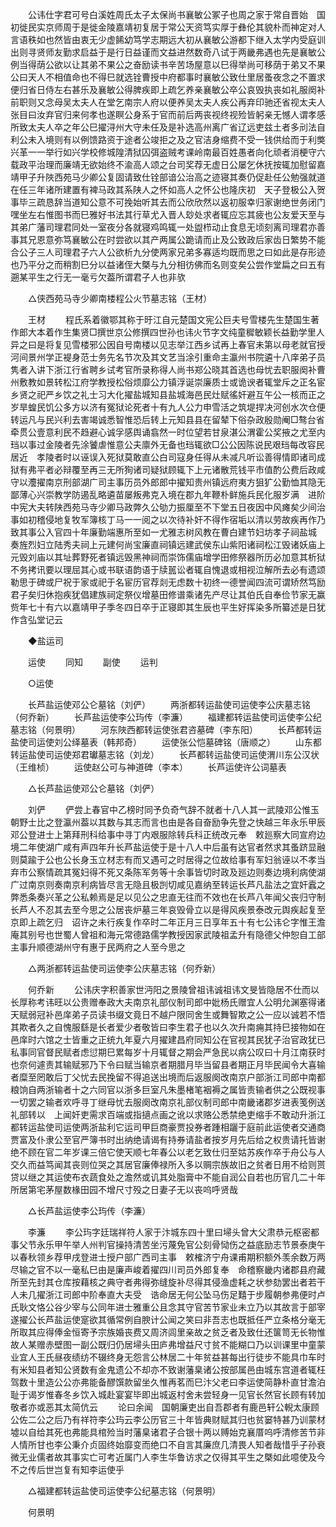 <!-- { "loadSidebar": true } -->
　　公讳仕字君可号白溪姓周氏太子太保尚书襄敏公冢子也周之家于常自晋始　国初徙民实京师周于是徙金陵嘉靖初复居于常公天资笃实厚于彝伦其貌朴而神定对人言语秩如也然皆由衷无少虚餙幼笃学志期远大初从襄敏公游都下继入太学内受庭训出则寻贤师友勤求启益于是行日益谨而文益进然数奇八试于两畿弗遇也先是襄敏公例当得荫公欲以让其弟不果公之奋励读书辛苦场屋意以巳得举尚可移荫于弟又不果公曰天人不相值命也不得巳就选铨曹授中府都事时襄敏公致仕里居蚤夜念之不置求便归省日侍左右甚乐及襄敏公得脾疾即上疏乞养亲襄敏公卒公哀毁执丧如礼服阕补前职则又念母吴太夫人在堂乞南宗人府以便养吴太夫人疾公再弃印驰还省视太夫人张目曰汝弃官归来何孝也遂瞑公身系于官而前后两丧视终视殓皆躬亲无憾人谓孝感所致太夫人卒之年公巳擢浔州大守未任及是补选高州离广省辽远吏兹土者多刓法自利公未入境则有以例馈路资于途者公竣拒之及之官洁身缩费不受一钱供给而于利獘兴革一一举行如兴学校修城隍清狱囚弭盗贼考课岭南最百姓愚者向化顽者消梗守六载政平治理而廉靖无欲始终不渝高人颂之台司奖荐无虚日公屡乞休抚按辄加慰留嘉靖甲子升陜西苑马少卿公复固请致仕铨部谙公治高之迹寝其奏仍促赴任公勉强就道在任三年诸所建置有裨马政其系陕人之怀如高人之怀公也隆庆初　天子登极公入贺事毕三疏恳辞当道知公意不可挽始听其去而公欣欣然以返初服幸归家谢绝世务闭门嘿坐左右惟图书而巳雅好书法其行草尤入晋人玅处求者辄应忘其疲也公友爱天至与其弟广藩司理君同处一室夜分各就寝鸡鸣辄一处盥栉动止食息无顷刻离司理君亦善事其兄恩意弥笃襄敏公在时尝欲以其产两属公跪请而止及公致政后家齿日繁势不能合公子三人司理君子六人公欲析九分使两家兄弟多寡适均既而思之曰如此是存形迹也乃平分之而稍割巳分以益诸侄大槩与九分相彷佛而名则变矣公尝作堂扁之曰五有遡某平生之行无一毫亏欠葢所谓君子人也非欤 

　　△侠西苑马寺少卿南楼程公火节墓志铭（王材） 

　　王材 
　　程氏系着徽鄂其称于旴江自元楚国文宪公巨夫号雪楼先生楚国生著作郎大本着作生集贤□撰世京公修撰四世孙也讳火节字文纯童穉敏颖长益勤学里人异之曰是将复见雪楼邪公因自号南楼以见志举江西乡试再上春官未第以母老就官授河间景州学正褆身范士务先名节次及其文艺当涂引重命主瀛州书院遴十八庠弟子员隽者入讲下浙江行省聘乡试考官所录称得人尚书郑公晓其首选也母忧去职服阕补曹州敷教如景转松江府学教授松俗烦靡公力镇浮诞崇廉质士或诡谀者辄堂斥之正名宦乡贤之祀严乡饮之礼士习大化擢盐城知县盐城海邑民灶赋徭奸避互午公一核而正之岁旱蝗民饥公多方以济有冤狱论死者十有九人公力申雪活之筑堤捍决河创水次仓便转运凡与民兴利去害竭诚悉智惟恐后转上元知县县在留辇下俗杂政殷勋阉□骜台省牵贯公壹意利民不趋避心诚孚感舆诵翕然一时位望若甘泉湛公渭霍公奖掖之尤至内珰以事过金陵者先涂饕虐惟意公夫廪外无备也珰辄欲□公公因陈说民艰珰每改容民居近　孝陵者时以诬误入死狱莫敢直公白司寇身任得从未减凡听讼善得情即诸司成狱有弗平者必辩覆至再三无所狥诸司疑狱顾辄下上元诸散荒钱平市值酌公费后政咸守以灋擢南京刑部湖广司主事历员外郎郎中擢知贵州镇远府夷方狙犷公勤恤其隐无鄙薄心兴崇教学防遏乱略遴苗屡叛弗克入境在郡九年鞭朴鲜施兵民化服岁满　进阶中宪大夫转陕西苑马寺少卿马政弊久公劬力振厘至不下堂五日夜因中风瘫矣少间治事如初稽侵地复牧军簿核丁马一一阅之以次待补奸不得作宿垢以清以劳故疾再作乃致其事公入官四十年廉勤端惠所至如一尤雅志树风教在曹白建节妇坊孝子祠盐城　奏旌烈妇立陆秀夫祠上元建何尚宝廉直祠镇远建武侯东山紫阳诸祠松江毁诸妖庙上元毁刘庙以其址葬野死者镇远毁黑神祠而崇饰儒庙增学田修祭器所历必加意其析狱不务拷讯要以理屈其心或书联语韵语于牍嚚讼者辄自愧退或相视泣解所去必有遗颂勒思于碑或尸祝于家或祀于名宦历官荐剡无虑数十初终一德誉闻四流可谓矫然笃励君子矣归休抱疾犹倡建族祠定祭仪增墓田修谱乘诸先产尽让其伯氏自奉俭节家无赢赀年七十有六以嘉靖甲子季冬四日卒于正寝即其生辰也平生好挥染多所纂述是日犹作含弘堂记云 

　　◆盐运司 

　　运使 
　　同知 
　　副使 
　　运判 

　　○运使 

　　长芦盐运使邓公仑墓铭（刘俨） 
　　两浙都转运盐使司运使李公庆墓志铭（何乔新） 
　　长芦盐运使李公玙传（李濂） 
　　福建都转运盐使司运使李公纪墓志铭（何景明） 
　　河东陜西都转运使张君咨墓碑（李东阳） 
　　长芦都转运盐使司运使刘公绎墓表（韩邦奇） 
　　运使张公恺墓碑铭（唐顺之） 
　　山东都转运盐使司运使郑君瓛墓志铭（刘龙） 
　　长芦都转运盐使司运使渭川东公汉状（王维桢） 
　　运使赵公可与神道碑（李本） 
　　长芦运使许公词墓表 

　　△长芦盐运使邓公仑墓铭（刘俨） 

　　刘俨 
　　俨尝上春官中乙榜时同予负奇气辞不就者十八人其一武陵邓公惟玉　朝野士比之登瀛州葢以其数与其志而言也由是各自奋励争先登之快越三年永乐甲辰邓公登进士上第拜刑科给事中寻丁内艰服除转兵科正统改元奉　敕廵察大同宣府边境二年使湖广咸有声四年升长芦盐运使于是十八人中后虽有达官者然求其蚤跻显融则莫踰于公也公长身玉立材志有而又遇可之时居得之位故给事有军妇翁诬以不孝当弃市公察情疏其冤妇得不死又条陈军务等十余事皆切时政及廵边则奏边境利病使湖广过南京则奏南京利病皆尽言无隐且极剀切咸见嘉纳至转运长芦凡盐法之宜奸蠧之弊悉条奏兴革之公私赖焉是足以见公之忠直无往而不效也在长芦八年闻父丧归守制长芦人不忍其去至今思之公居丧炉墓三年哀毁骨立以是得风疾景泰改元舆疾起复至　京即上疏乞归　诏许之未行疾复作卒时二年正月三日享年五十有七公讳仑字惟王澹庵其别号也世蜀人曾祖和海元常德路儒学教授因家武陵祖孟升有隐德父仲恕自工部主事升顺德湖州守有惠于民两府之人至今思之 

　　△两浙都转运盐使司运使李公庆墓志铭（何乔新） 

　　何乔新 
　　公讳庆字积善家世沔阳之景陵曾祖讳诚祖讳文旻皆隐居不仕而以长厚称考讳旺以公贵赠奉政大夫南京礼部仪制司郎中妣杨氏赠宜人公明允渊塞得诸天赋弱冠补邑庠弟子员读书缀文竟日不越户限同舍生或舞智欺之公一应以诚若不悟其欺者久之自愧服繇是长者爱少者敬皆曰李生君子也以久次升南痈其持巳接物如在邑庠时六馆之士皆重之正统九年夏六月擢建昌府同知公在官视其民犹子治官政犹已私事同官督民赋者虑愆期巳累每岁十月辄督之期会严急民以病公叹曰十月江南获时也奈何遽责其输赋邪乃下令曰赋当输京者期腊月毕当留县者期正月毕民闻令大喜输者糜至罔敢后丁父忧去民挽留不得追送出境而后返服阕改南京户部浙江司郎中南都粮饷自两浙输者十之六同官以浙多巨室凡朱墨楮笔裀褥之属皆责输者供之公既视事一切罢之输者欢呼寻丁继母忧去服阕改南京礼部仪制司郎中南畿诸郡岁进表笺例送礼部转以　上闻奸吏需求百端或指擿点画之讹以求赂公悉禁绝吏缩手不敢动升浙江都转运盐使司运使两浙盐利它运司甲巨商豪贾投券者踵相躧于庭前此运使者交通商贾富及仆隶公至官严簿书时出纳绝请谒有持券请盐者按岁月先后给之权贵请托皆谢绝不顾在官二年岁课三倍它使天顺七年春公以老乞致仕归至姑苏疾作卒于舟公与人交久而益笃闻其丧则位哭之其居官廉俸禄所入多以赒宗族故旧之贫者日用不给则贳贷以继之其运使布衣蔬食处之澹然或讥其处脂膏中不能自润公自若也历官几二十年所居第宅茅屋数椽田园不增尺寸殁之日妻子无以丧呜呼贤哉 

　　△长芦盐运使李公玙传（李濂） 

　　李濂 
　　李公玙字廷瑞祥符人家于汴城东四十里曰埽头曾大父肃恭元枢密都事父节永乐甲午举人州判官操持清苦坐污蔑免官公刻骨恸伤之益底励志节景泰庚午以春秋领乡荐甲戌登进士授户部广西司主事　敕榷济宁舟课甫期积额外羡余数万两尽输之官不以一毫私巳由是廉声峻着擢四川司员外郎复奉　命稽察畿内诸郡县府藏所至先封其仓库按藉核之典守者弗得弥缝旋补尽得其侵渔虚耗之状参劾罢出者若干人未几擢浙江司郎中阶奉直大夫受　诰命居无何公坠马伤足囏于步履朝参弗便时卢氏耿文恪公谷少宰与公同年进士雅重公且念其守官苦节家业未立乃以其故言于部宰遂擢公长芦盐运使寔欲其循常例自腴计公闻之笑曰非吾志也既抵任严立条格分毫无所取其应得俸金恒寄予宗族婚丧费又周济闾里亲故之贫乏者及致仕还箧笥无长物惟故人某赠赤壁图一副公既归仍居埽头田庐弗增益尺寸贫不能糊口乃以训课里中童蒙业宜人王氏昼夜绩纺不辍终身无怨言公林居二十年贫益甚每出行徒步不能具巾车时有米知县者知公贤数有金鬼遗公不却亦不致谢藩臬诸公按部属邑由城东宫道者辄枉驾数十里造公公亦弗能备醪馔款留坐久惟再茗而巳汴父老曰李运使简静朴直甘澹泊耻于谒岁惟春冬乡饮入城赴宴宴毕即出城返村舍未尝轻身一见官长然官长顾有转加敬者亦或恶其太简伉云 
　　论曰余闻　国朝廉吏出自吾郡者有鹿邑轩公輗太康顾公佐二公之后乃有祥符李公玙云李公历官三十年皆典财赋其归也贫窭特甚乃训蒙材墟以自给其死也弗能具棺殓当时藩臬诸君子合银十两以赙始克襄厝呜呼清修苦节非人情所甘也李公秉介贞固终始靡变而绝口不自言其廉庶几清畏人知者哉惜乎子孙衰微无业儒者故其事实亡可考近属门人李生华鲁访求之仅得其平生之槩如此噫使及今不之传后世岂复有知李运使乎 

　　△福建都转运盐使司运使李公纪墓志铭（何景明） 

　　何景明 

